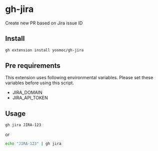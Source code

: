 # gh-jira

Create new PR based on Jira issue ID

## Install

```bash
gh extension install yosmoc/gh-jira
```

## Pre requirements

This extension uses following environmental variables. Please set these variables before using this script.

- JIRA_DOMAIN
- JIRA_API_TOKEN

## Usage

```bash
gh jira JIRA-123
```

or

```bash
echo "JIRA-123" | gh jira
```
